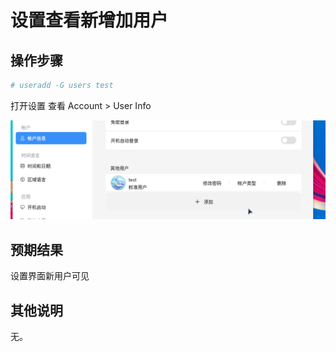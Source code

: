 # 设置查看新增加用户
## 操作步骤

``` bash
# useradd -G users test
```

打开设置
查看 Account > User Info

![设置查看新增加用户-1](./img/设置查看新增加用户-1.png)

## 预期结果

设置界面新用户可见


## 其他说明
无。
